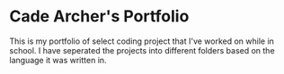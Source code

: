 # Cade Archer's Portfolio
This is my portfolio of select coding project that I've worked on while in school.
I have seperated the projects into different folders based on the language it was written in. 
